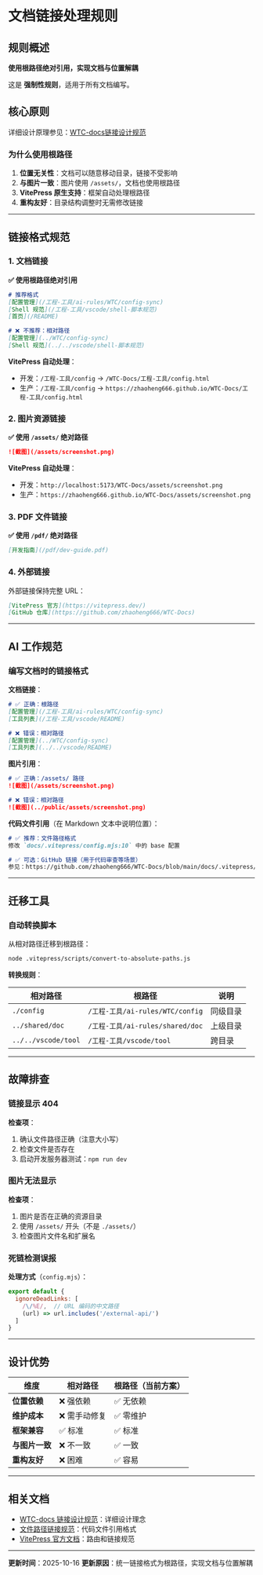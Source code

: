 # 文档链接处理规则

## 规则概述

**使用根路径绝对引用，实现文档与位置解耦**

这是 **强制性规则**，适用于所有文档编写。

## 核心原则

详细设计原理参见：[WTC-docs链接设计规范](/工程-工具/WTC-docs链接设计规范)

### 为什么使用根路径

1. **位置无关性**：文档可以随意移动目录，链接不受影响
2. **与图片一致**：图片使用 `/assets/`，文档也使用根路径
3. **VitePress 原生支持**：框架自动处理根路径
4. **重构友好**：目录结构调整时无需修改链接

---

## 链接格式规范

### 1. 文档链接

**✅ 使用根路径绝对引用**

```markdown
# 推荐格式
[配置管理](/工程-工具/ai-rules/WTC/config-sync)
[Shell 规范](/工程-工具/vscode/shell-脚本规范)
[首页](/README)

# ❌ 不推荐：相对路径
[配置管理](../WTC/config-sync)
[Shell 规范](../../vscode/shell-脚本规范)
```

**VitePress 自动处理**：
- 开发：`/工程-工具/config` → `/WTC-Docs/工程-工具/config.html`
- 生产：`/工程-工具/config` → `https://zhaoheng666.github.io/WTC-Docs/工程-工具/config.html`

### 2. 图片资源链接

**✅ 使用 `/assets/` 绝对路径**

```markdown
![截图](/assets/screenshot.png)
```

**VitePress 自动处理**：
- 开发：`http://localhost:5173/WTC-Docs/assets/screenshot.png`
- 生产：`https://zhaoheng666.github.io/WTC-Docs/assets/screenshot.png`

### 3. PDF 文件链接

**✅ 使用 `/pdf/` 绝对路径**

```markdown
[开发指南](/pdf/dev-guide.pdf)
```

### 4. 外部链接

外部链接保持完整 URL：

```markdown
[VitePress 官方](https://vitepress.dev/)
[GitHub 仓库](https://github.com/zhaoheng666/WTC-Docs)
```

---

## AI 工作规范

### 编写文档时的链接格式

**文档链接**：

```markdown
# ✅ 正确：根路径
[配置管理](/工程-工具/ai-rules/WTC/config-sync)
[工具列表](/工程-工具/vscode/README)

# ❌ 错误：相对路径
[配置管理](../WTC/config-sync)
[工具列表](../../vscode/README)
```

**图片引用**：

```markdown
# ✅ 正确：/assets/ 路径
![截图](/assets/screenshot.png)

# ❌ 错误：相对路径
![截图](../public/assets/screenshot.png)
```

**代码文件引用**（在 Markdown 文本中说明位置）：

```markdown
# ✅ 推荐：文件路径格式
修改 `docs/.vitepress/config.mjs:10` 中的 base 配置

# ✅ 可选：GitHub 链接（用于代码审查等场景）
参见：https://github.com/zhaoheng666/WTC-Docs/blob/main/docs/.vitepress/config.mjs#L10
```

---

## 迁移工具

### 自动转换脚本

从相对路径迁移到根路径：

```bash
node .vitepress/scripts/convert-to-absolute-paths.js
```

**转换规则**：

| 相对路径 | 根路径 | 说明 |
|---------|--------|------|
| `./config` | `/工程-工具/ai-rules/WTC/config` | 同级目录 |
| `../shared/doc` | `/工程-工具/ai-rules/shared/doc` | 上级目录 |
| `../../vscode/tool` | `/工程-工具/vscode/tool` | 跨目录 |

---

## 故障排查

### 链接显示 404

**检查项**：
1. 确认文件路径正确（注意大小写）
2. 检查文件是否存在
3. 启动开发服务器测试：`npm run dev`

### 图片无法显示

**检查项**：
1. 图片是否在正确的资源目录
2. 使用 `/assets/` 开头（不是 `./assets/`）
3. 检查图片文件名和扩展名

### 死链检测误报

**处理方式**（`config.mjs`）：

```javascript
export default {
  ignoreDeadLinks: [
    /\/%E/,  // URL 编码的中文路径
    (url) => url.includes('/external-api/')
  ]
}
```

---

## 设计优势

| 维度 | 相对路径 | 根路径（当前方案） |
|------|---------|-----------------|
| **位置依赖** | ❌ 强依赖 | ✅ 无依赖 |
| **维护成本** | ❌ 需手动修复 | ✅ 零维护 |
| **框架兼容** | ✅ 标准 | ✅ 标准 |
| **与图片一致** | ❌ 不一致 | ✅ 一致 |
| **重构友好** | ❌ 困难 | ✅ 容易 |

---

## 相关文档

- [WTC-docs 链接设计规范](/工程-工具/WTC-docs链接设计规范)：详细设计理念
- [文件路径链接规范](/工程-工具/ai-rules/shared/file-path-links)：代码文件引用格式
- [VitePress 官方文档](https://vitepress.dev/guide/routing)：路由和链接规范

---

**更新时间**：2025-10-16
**更新原因**：统一链接格式为根路径，实现文档与位置解耦
